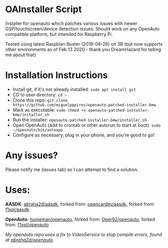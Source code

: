 # OAInstaller Script
Installer for openauto which patches various issues with newer GSP/touchscreen/device detection issues.
Should work on any OpenAuto compatible platform, but intended for Raspberry Pi.

Tested using latest Raspbian Buster (2019-09-26) on 3B (but now supports other environments as of Feb 13 2020 - thank you DreamHazard for telling me about that)

# Installation Instructions
* Install git, if it's not already installed: `sudo apt install git`
* CD to user directory: `cd ~`
* Clone this repo: `git clone https://github.com/miguelpppires/openauto-patched-installer-bmw`
* Mark as executable: `sudo chmod +x openauto-patched-installer-bmw/installer.sh`
* Run the installer: `openauto-patched-installer-bmw/installer.sh`
* Open OpenAuto (add to crontab or other autorun to start at boot): `sudo ~/openauto/bin/autoapp`
* Configure as necessary, plug in your phone, and you're good to go!

# Any issues?
Please notify me (issues tab) so I can attempt to find a solution.

# Uses:
**AASDK**: [abraha2d/aasdk](https://github.com/abraha2d/aasdk), forked from: [opencardev/aasdk](https://github.com/opencardev/aasdk), forked from: [f1xpl/aasdk](https://github.com/f1xpl/aasdk)

**OpenAuto**: [humeman/openauto](https://github.com/humeman/openauto), forked from: [Oper92/openauto](https://github.com/Oper92/openauto), forked from: [f1xpl/openauto](https://github.com/f1xpl/openauto)

*My openauto repo uses a fix to VideoService to stop compile errors, found at [abraha2d/openauto](https://github.com/abraha2d/openauto)*
